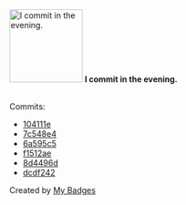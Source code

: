 <img src="https://my-badges.github.io/my-badges/evening-commits.png" alt="I commit in the evening." title="I commit in the evening." width="128">
<strong>I commit in the evening.</strong>
<br><br>

Commits:

- <a href="https://github.com/qoomon/website/commit/104111ea4dd45e2b31de7afe67f1386c73559e80">104111e</a>
- <a href="https://github.com/qoomon/website/commit/7c548e499c0093448a8a02e9c86b8424024e22de">7c548e4</a>
- <a href="https://github.com/qoomon/website/commit/6a595c553bb13654cee22252de83b738dc6affc3">6a595c5</a>
- <a href="https://github.com/qoomon/vercel-cors-proxy/commit/f1512aee84b42a151a9ebc8f781a62078aadc479">f1512ae</a>
- <a href="https://github.com/qoomon/website/commit/8d4496deff145971aa5dfeddfd7b0836812e5cf3">8d4496d</a>
- <a href="https://github.com/qoomon/website/commit/dcdf2428a5ff79705d335e36ecb13e545d45c6fd">dcdf242</a>


Created by <a href="https://github.com/my-badges/my-badges">My Badges</a>